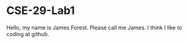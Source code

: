 # CSE-29-Lab1
Hello, my name is James Forest. Please call me James. 
I think I like to coding at github.

